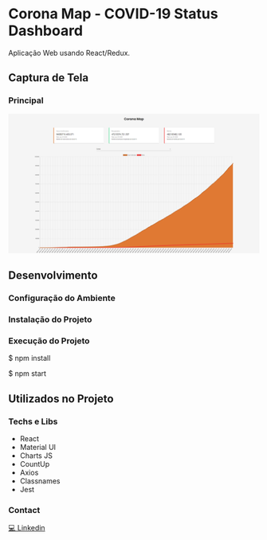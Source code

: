 # Corona Map - COVID-19 Status Dashboard

Aplicação Web usando React/Redux.

## Captura de Tela

### Principal

![Main](/coronamap.png)

## Desenvolvimento

### Configuração do Ambiente

### Instalação do Projeto


### Execução do Projeto

$ npm install

$ npm start

## Utilizados no Projeto

### Techs e Libs

- React
- Material UI
- Charts JS
- CountUp
- Axios
- Classnames
- Jest

### Contact
[💻 Linkedin](https://www.linkedin.com/in/rebecagrn/)